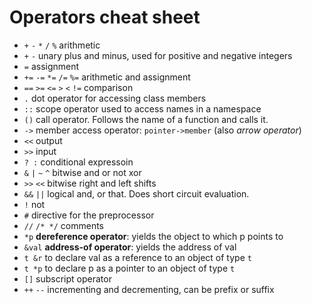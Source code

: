 # Operators cheat sheet

- `+` `-` `*` `/` `%` arithmetic
- `+` `-` unary plus and minus, used for positive and negative integers
- `=` assignment
- `+=` `-=` `*=` `/=` `%=` arithmetic and assignment
- `==` `>=` `<=` `>` `<` `!=` comparison
- `.` dot operator for accessing class members
- `::` scope operator used to access names in a namespace
- `()` call operator. Follows the name of a function and calls it.
- `->` member access operator: `pointer->member` (also *arrow operator*)
- `<<` output
- `>>` input
- `? :` conditional expressoin
- `&` `|` `~` `^` bitwise and or not xor
- `>>` `<<` bitwise right and left shifts
- `&&` `||` logical and, or that. Does short circuit evaluation.
- `!` not
- `#` directive for the preprocessor
- `//` `/* */` comments
- `*p` **dereference operator**: yields the object to which p points to
- `&val` **address-of operator**: yields the address of val
- `t &r` to declare val as a reference to an object of type `t`
- `t *p` to declare p as a pointer to an object of type `t`
- `[]` subscript operator
- `++` `--` incrementing and decrementing, can be prefix or suffix

